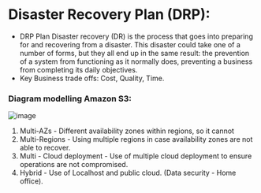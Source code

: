 # Disaster Recovery Plan (DRP):

- DRP Plan Disaster recovery (DR) is the process that goes into preparing for and recovering from a disaster. This disaster could take one of a number of forms, but they all end up in the same result: the prevention of a system from functioning as it normally does, preventing a business from completing its daily objectives.
- Key Business trade offs: Cost, Quality, Time.

### Diagram modelling Amazon S3: 

![image](https://user-images.githubusercontent.com/97620055/186379855-bb50286c-a71e-4094-bdea-94a3c43f8954.png)

1. Multi-AZs - Different availability zones within regions, so it cannot 
2. Multi-Regions - Using multiple regions in case availability zones are not able to recover.
3. Multi - Cloud deployment - Use of multiple cloud deployment to ensure operations are not compromised. 
4. Hybrid - Use of Localhost and public cloud. (Data security - Home office). 